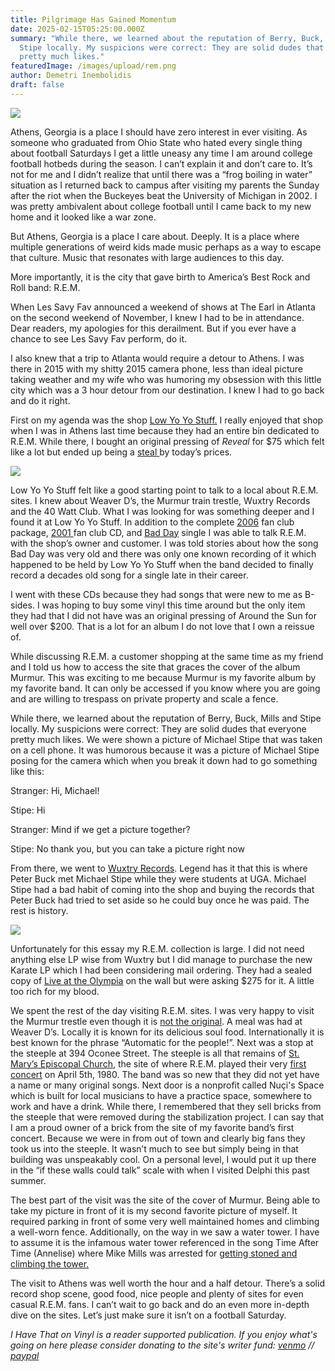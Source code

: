 ```yaml
---
title: Pilgrimage Has Gained Momentum
date: 2025-02-15T05:25:00.000Z
summary: "While there, we learned about the reputation of Berry, Buck, Mills and
  Stipe locally. My suspicions were correct: They are solid dudes that everyone
  pretty much likes."
featuredImage: /images/upload/rem.png
author: Demetri Inembolidis
draft: false
---
```



![](/images/upload/rem.png)

Athens, Georgia is a place I should have zero interest in ever visiting. As someone who graduated from Ohio State who hated every single thing about football Saturdays I get a little uneasy any time I am around college football hotbeds during the season. I can’t explain it and don’t care to. It’s not for me and I didn’t realize that until there was a “frog boiling in water” situation as I returned back to campus after visiting my parents the Sunday after the riot when the Buckeyes beat the University of Michigan in 2002. I was pretty ambivalent about college football until I came back to my new home and it looked like a war zone. 

But Athens, Georgia is a place I care about. Deeply. It is a place where multiple generations of weird kids made music perhaps as a way to escape that culture. Music that resonates with large audiences to this day. 

More importantly, it is the city that gave birth to America’s Best Rock and Roll band: R.E.M.

When Les Savy Fav announced a weekend of shows at The Earl in Atlanta on the second weekend of November, I knew I had to be in attendance. Dear readers, my apologies for this derailment. But if you ever have a chance to see Les Savy Fav perform, do it. 

I also knew that a trip to Atlanta would require a detour to Athens. I was there in 2015 with my shitty 2015 camera phone, less than ideal picture taking weather and my wife who was humoring my obsession with this little city which was a 3 hour detour from our destination. I knew I had to go back and do it right. 

First on my agenda was the shop [Low Yo Yo Stuff.](https://www.instagram.com/lowyoyostuffathensga/?hl=en) I really enjoyed that shop when I was in Athens last time because they had an entire bin dedicated to R.E.M. While there, I bought an original pressing of *Reveal* for $75 which felt like a lot but ended up being a [steal ](https://www.discogs.com/release/1520662-REM-Reveal)by today’s prices. 

![](/images/upload/image-2-.png)

Low Yo Yo Stuff felt like a good starting point to talk to a local about R.E.M. sites. I knew about Weaver D’s, the Murmur train trestle, Wuxtry Records and the 40 Watt Club. What I was looking for was something deeper and I found it at Low Yo Yo Stuff. In addition to the complete [2006](https://www.discogs.com/release/2245126-REM-REM-2006) fan club package, [2001 ](https://www.discogs.com/release/3018056-REM-2001-Holiday-Single)fan club CD, and [Bad Day](https://www.discogs.com/release/4794538-REM-Bad-Day) single I was able to talk R.E.M. with the shop’s owner and customer. I was told stories about how the song Bad Day was very old and there was only one known recording of it which happened to be held by Low Yo Yo Stuff when the band decided to finally record a decades old song for a single late in their career.

I went with these CDs because they had songs that were new to me as B-sides. I was hoping to buy some vinyl this time around but the only item they had that I did not have was an original pressing of Around the Sun for well over $200. That is a lot for an album I do not love that I own a reissue of. 

While discussing R.E.M. a customer shopping at the same time as my friend and I told us how to access the site that graces the cover of the album Murmur. This was exciting to me because Murmur is my favorite album by my favorite band. It can only be accessed if you know where you are going and are willing to trespass on private property and scale a fence. 

While there, we learned about the reputation of Berry, Buck, Mills and Stipe locally. My suspicions were correct: They are solid dudes that everyone pretty much likes. We were shown a picture of Michael Stipe that was taken on a cell phone. It was humorous because it was a picture of Michael Stipe posing for the camera which when you break it down had to go something like this:

Stranger: Hi, Michael! 

Stipe: Hi

Stranger: Mind if we get a picture together?

Stipe: No thank you, but you can take a picture right now

From there, we went to [Wuxtry Records](https://wuxtryrecords.com/). Legend has it that this is where Peter Buck met Michael Stipe while they were students at UGA. Michael Stipe had a bad habit of coming into the shop and buying the records that Peter Buck had tried to set aside so he could buy once he was paid. The rest is history.

![](/images/upload/image-3-.png)

Unfortunately for this essay my R.E.M. collection is large. I did not need anything else LP wise from Wuxtry but I did manage to purchase the new Karate LP which I had been considering mail ordering. They had a sealed copy of [Live at the Olympia](https://www.discogs.com/release/2361421-REM-Live-At-The-Olympia-In-Dublin-39-Songs) on the wall but were asking $275 for it. A little too rich for my blood. 

We spent the rest of the day visiting R.E.M. sites. I was very happy to visit the Murmur trestle even though it is [not the original](https://www.onlineathens.com/story/news/local/2021/07/09/removal-athens-trestle-made-famous-r-e-m-album-murmur-begins/7912865002/). A meal was had at Weaver D’s. Locally it is known for its delicious soul food. Internationally it is best known for the phrase “Automatic for the people!”. Next was a stop at the steeple at 394 Oconee Street. The steeple is all that remains of [St. Mary’s Episcopal Church](https://en.wikipedia.org/wiki/St._Mary%27s_Episcopal_Church_(Athens,_Georgia)), the site of where R.E.M. played their very [first concert](https://www.setlist.fm/setlist/rem/1980/st-marys-episcopal-church-athens-ga-6bd6f266.html) on April 5th, 1980. The band was so new that they did not yet have a name or many original songs. Next door is a nonprofit called Nuçi's Space which is built for local musicians to have a practice space, somewhere to work and have a drink. While there, I remembered that they sell bricks from the steeple that were removed during the stabilization project. I can say that I am a proud owner of a brick from the site of my favorite band’s first concert. Because we were in from out of town and clearly big fans they took us into the steeple. It wasn’t much to see but simply being in that building was unspeakably cool. On a personal level, I would put it up there in the “if these walls could talk” scale with when I visited Delphi this past summer.

The best part of the visit was the site of the cover of Murmur. Being able to take my picture in front of it is my second favorite picture of myself. It required parking in front of some very well maintained homes and climbing a well-worn fence. Additionally, on the way in we saw a water tower. I have to assume it is the infamous water tower referenced in the song Time After Time (Annelise) where Mike Mills was arrested for [getting stoned and climbing the tower.](http://www.flim.com/remlafaq/reckoning/timeaftertime.html)

The visit to Athens was well worth the hour and a half detour. There’s a solid record shop scene, good food, nice people and plenty of sites for even casual R.E.M. fans. I can’t wait to go back and do an even more in-depth dive on the sites. Let’s just make sure it isn’t on a football Saturday. 

*I Have That on Vinyl is a reader supported publication. If you enjoy what's going on here please consider donating to the site's writer fund: [venmo](https://account.venmo.com/u/Michele-Catalano2659) // [paypal](https://www.paypal.com/paypalme/goingitaloneny?country.x=US&locale.x=en_US)*
